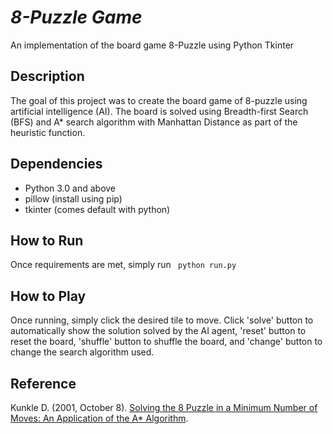 *8-Puzzle Game*
=======

An implementation of the board game 8-Puzzle using Python Tkinter

## Description ##

The goal of this project was to create the board game of 8-puzzle using
artificial intelligence (AI). The board is solved using Breadth-first Search (BFS)
and A* search algorithm with Manhattan Distance as part of the heuristic function.

## Dependencies ##
* Python 3.0 and above
* pillow (install using pip)
* tkinter (comes default with python)

## How to Run ##
Once requirements are met, simply run ``` python run.py```

## How to Play ##
Once running, simply click the desired tile to move. Click 'solve'
button to automatically show the solution solved by the AI agent, 'reset'
button to reset the board, 'shuffle' button to shuffle the board, and
'change' button to change the search algorithm used.

## Reference ##
Kunkle D. (2001, October 8). [Solving the 8 Puzzle in a Minimum Number of Moves: An Application
of the A* Algorithm](https://web.mit.edu/6.034/wwwbob/EightPuzzle.pdf).